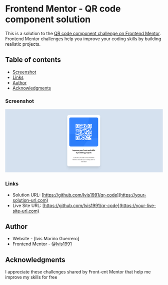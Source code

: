 # Frontend Mentor - QR code component solution

This is a solution to the [QR code component challenge on Frontend Mentor](https://www.frontendmentor.io/challenges/qr-code-component-iux_sIO_H). Frontend Mentor challenges help you improve your coding skills by building realistic projects. 

## Table of contents

  - [Screenshot](#screenshot)
  - [Links](#links)
- [Author](#author)
- [Acknowledgments](#acknowledgments)

### Screenshot

![](assets/Screenshot.png)


### Links

- Solution URL: [https://github.com/Ivis1991/qr-code](https://your-solution-url.com)
- Live Site URL: [https://github.com/Ivis1991/qr-code](https://your-live-site-url.com)


## Author

- Website - [Ivis Mariño Guerrero]
- Frontend Mentor - [@Ivis1991](https://www.frontendmentor.io/profile/Ivis1991)


## Acknowledgments

I appreciate these challenges shared by Front-ent Mentor that help me improve my skills for free
